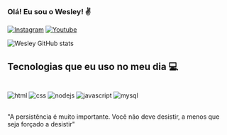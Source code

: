 
### Olá! Eu sou o Wesley! ✌ 

[![Instagram](https://img.shields.io/badge/Instagram-E4405F?style=for-the-badge&logo=instagram&logoColor=white)](https://www.instagram.com/wesley_bknxt/)
[![Youtube](https://img.shields.io/badge/YouTube-FF0000?style=for-the-badge&logo=youtube&logoColor=white)](https://www.youtube.com/channel/UC3Td_5MTuF5Nnov03_lofIQ)

![Wesley GitHub stats](https://github-readme-stats.vercel.app/api?username=wesleylimacosta&show_icons=true&theme=dracula)

## Tecnologias que eu uso no meu dia 💻

<div style="display: inline_block"><br/>
<img align="center" alt="html" src="https://img.shields.io/badge/HTML-239120?style=for-the-badge&logo=html5&logoColor=white"/>
<img align="center" alt="css" src="https://img.shields.io/badge/CSS-239120?&style=for-the-badge&logo=css3&logoColor=white"/>
<img align="center" alt="nodejs" src="https://img.shields.io/badge/Node.js-43853D?style=for-the-badge&logo=node.js&logoColor=white" />
<img align="center" alt="javascript" src="https://img.shields.io/badge/JavaScript-F7DF1E?style=for-the-badge&logo=javascript&logoColor=black" />
<img align="center" alt="mysql" src="https://img.shields.io/badge/MySQL-00000F?style=for-the-badge&logo=mysql&logoColor=white"/>
</div><br>


"A persistência é muito importante. Você não deve desistir, a menos que seja forçado a desistir"
